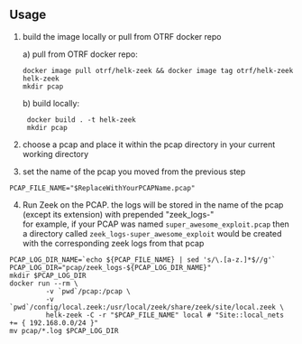 ## Usage

1) build the image locally or pull from OTRF docker repo

    a) pull from OTRF docker repo: 
    ```shell script
    docker image pull otrf/helk-zeek && docker image tag otrf/helk-zeek helk-zeek
    mkdir pcap
    ```
    b) build locally:
   ```shell script
    docker build . -t helk-zeek
    mkdir pcap
    ```
    
    
2) choose a pcap and place it within the pcap directory in your current working directory

3) set the name of the pcap you moved from the previous step
```shell script
PCAP_FILE_NAME="$ReplaceWithYourPCAPName.pcap"
````
4) Run Zeek on the PCAP. the logs will be stored in the name of the pcap (except its extension) with prepended "zeek_logs-"  
for example, if your PCAP was named `super_awesome_exploit.pcap` then a directory called `zeek_logs-super_awesome_exploit` would be created with the corresponding zeek logs from that pcap
```shell script
PCAP_LOG_DIR_NAME=`echo ${PCAP_FILE_NAME} | sed 's/\.[a-z.]*$//g'`
PCAP_LOG_DIR="pcap/zeek_logs-${PCAP_LOG_DIR_NAME}"
mkdir $PCAP_LOG_DIR
docker run --rm \
         -v `pwd`/pcap:/pcap \
         -v `pwd`/config/local.zeek:/usr/local/zeek/share/zeek/site/local.zeek \
         helk-zeek -C -r "$PCAP_FILE_NAME" local # "Site::local_nets += { 192.168.0.0/24 }"
mv pcap/*.log $PCAP_LOG_DIR

```
